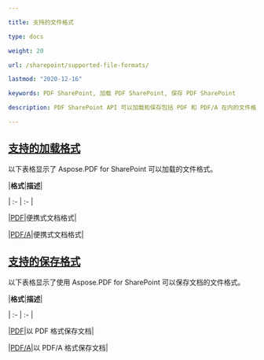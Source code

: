 ```yaml
---

title: 支持的文件格式

type: docs

weight: 20

url: /sharepoint/supported-file-formats/

lastmod: "2020-12-16"

keywords: PDF SharePoint, 加载 PDF SharePoint, 保存 PDF SharePoint

description: PDF SharePoint API 可以加载和保存包括 PDF 和 PDF/A 在内的文件格式。

---
```


## <ins>**支持的加载格式**

以下表格显示了 Aspose.PDF for SharePoint 可以加载的文件格式。



|**格式**|**描述**|

| :- | :- |

|[PDF](https://docs.fileformat.com/pdf/)|便携式文档格式|

|[PDF/A](https://docs.fileformat.com/pdf/a/)|便携式文档格式|

## <ins>**支持的保存格式**

以下表格显示了使用 Aspose.PDF for SharePoint 可以保存文档的文件格式。



|**格式**|**描述**|

| :- | :- |

|[PDF](https://docs.fileformat.com/pdf/)|以 PDF 格式保存文档|

|[PDF/A](https://docs.fileformat.com/pdf/a/)|以 PDF/A 格式保存文档|